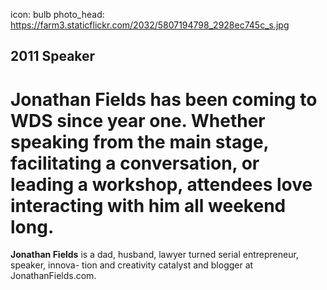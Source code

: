 icon: bulb
photo_head: https://farm3.staticflickr.com/2032/5807194798_2928ec745c_s.jpg

## 2011 Speaker

# Jonathan Fields has been coming to WDS since year one. Whether speaking from the main stage, facilitating a conversation, or leading a workshop, attendees love interacting with him all weekend long.

<div class="zig-zags_blue"></div>

**Jonathan Fields** is a dad, husband, lawyer turned serial entrepreneur, speaker, innova- tion and creativity catalyst and blogger at JonathanFields.com.
